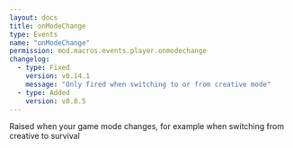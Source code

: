 ```yaml
---
layout: docs
title: onModeChange
type: Events
name: "onModeChange"
permission: mod.macros.events.player.onmodechange
changelog:
  - type: Fixed
    version: v0.14.1
    message: "Only fired when switching to or from creative mode"
  - type: Added
    version: v0.8.5
---
```

Raised when your game mode changes, for example when switching from creative to survival
